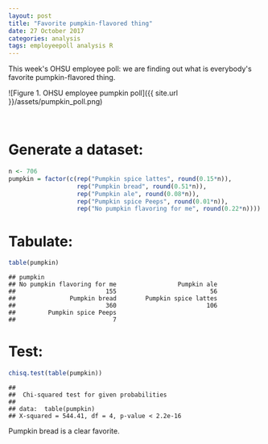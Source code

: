 ```yaml
---
layout: post
title: "Favorite pumpkin-flavored thing"
date: 27 October 2017
categories: analysis
tags: employeepoll analysis R
---
```


This week's OHSU employee poll: we are finding out what is everybody's favorite pumpkin-flavored thing.

![Figure 1. OHSU employee pumpkin poll]({{ site.url }}/assets/pumpkin_poll.png)

<br>

Generate a dataset:
===================

``` r
n <- 706
pumpkin = factor(c(rep("Pumpkin spice lattes", round(0.15*n)),
                   rep("Pumpkin bread", round(0.51*n)),
                   rep("Pumpkin ale", round(0.08*n)),
                   rep("Pumpkin spice Peeps", round(0.01*n)),
                   rep("No pumpkin flavoring for me", round(0.22*n))))
```

Tabulate:
=========

``` r
table(pumpkin)
```

    ## pumpkin
    ## No pumpkin flavoring for me                 Pumpkin ale 
    ##                         155                          56 
    ##               Pumpkin bread        Pumpkin spice lattes 
    ##                         360                         106 
    ##         Pumpkin spice Peeps 
    ##                           7

Test:
========

``` r
chisq.test(table(pumpkin))
```

    ## 
    ##  Chi-squared test for given probabilities
    ## 
    ## data:  table(pumpkin)
    ## X-squared = 544.41, df = 4, p-value < 2.2e-16

Pumpkin bread is a clear favorite.
